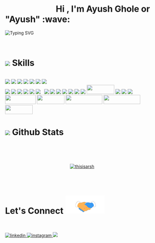 
 
<h1><b> &nbsp; &nbsp; &nbsp; &nbsp; &nbsp; &nbsp; &nbsp;&nbsp;  &nbsp; &nbsp;  &nbsp; &nbsp; &nbsp;  Hi , I'm Ayush Ghole or "Ayush"  :wave: </b></h1>
<div style="text-align:center:>
<a href="https://git.io/typing-svg"><img src="https://readme-typing-svg.demolab.com?font=Fira+Code&weight=800&size=60&pause=1000&center=true&width=1735&height=250&lines=Full+Stack+Developer%2FAspiring+Software+Engineer;Electronic+%26+Computer+Science+Student;Speciality++MERN+Stack+Development;Active+Learner%2FResearcher;Reach+Me+At+ayushghole%40gmail.com" alt="Typing SVG" /></a>
</div>


<br>
<br>
<h1><img src="https://camo.githubusercontent.com/ec5c8741e4ed88b1a5824e32558e15983dbaf6b46ca017418a32e39b4036ba3b/68747470733a2f2f6d65646961322e67697068792e636f6d2f6d656469612f51737347456d706b79454f684243623765312f67697068792e6769663f6369643d656366303565343761306e336769316266716e74716d6f62386739616964316f796a327772336473336d67373030626c267269643d67697068792e676966" height="30px">    Skills </h1>
<br>
<span><img src="https://camo.githubusercontent.com/5e78a9c28d524855a57816cac505044b0376970dd763c7d4e1cc53374fa5efac/68747470733a2f2f696d672e736869656c64732e696f2f62616467652f432532302d2532333233373045442e7376673f7374796c653d666f722d7468652d6261646765266c6f676f3d63266c6f676f436f6c6f723d7768697465"></span>
<span><img src="https://camo.githubusercontent.com/b3ce518fafe814443adf5a746f6c115774a3e70a449da47d5553ed18b521b2c0/68747470733a2f2f696d672e736869656c64732e696f2f62616467652f57696e646f77732532305465726d696e616c2d2532333444344434442e7376673f7374796c653d666f722d7468652d6261646765266c6f676f3d77696e646f77732d7465726d696e616c266c6f676f436f6c6f723d7768697465"></span>
<span><img src="https://camo.githubusercontent.com/e01b1cfdcc52e26519db194c2a7b4b93eafe7a614a0dab69cfe967864a8f1119/68747470733a2f2f696d672e736869656c64732e696f2f62616467652f657870726573732e6a732d2532333430346435392e7376673f7374796c653d666f722d7468652d6261646765266c6f676f3d65787072657373266c6f676f436f6c6f723d253233363144414642"></span>
<span><img src="https://camo.githubusercontent.com/0d7ef95b10e93801a3bd8637bec636064d518a4c73366504ed50b04cf32a5727/68747470733a2f2f696d672e736869656c64732e696f2f62616467652f626f6f7473747261702d2532333536334437432e7376673f7374796c653d666f722d7468652d6261646765266c6f676f3d626f6f747374726170266c6f676f436f6c6f723d7768697465"></span>
<span><img src="https://camo.githubusercontent.com/8477a50d7210f0f3bf15fbe5b44809296b75f2101a2927818599d72c8ea72cef/68747470733a2f2f696d672e736869656c64732e696f2f62616467652f6e6f64652e6a732d3644413535463f7374796c653d666f722d7468652d6261646765266c6f676f3d6e6f64652e6a73266c6f676f436f6c6f723d7768697465"></span>
<span>
<img src="https://camo.githubusercontent.com/873c09f11f469258183d6e64e34c12195f5f7f3d311b4c7a1461339a7255ee00/68747470733a2f2f696d672e736869656c64732e696f2f62616467652f4157532d2532334646393930302e7376673f7374796c653d666f722d7468652d6261646765266c6f676f3d616d617a6f6e2d617773266c6f676f436f6c6f723d7768697465" >
</span>
<span>
<img src="https://camo.githubusercontent.com/d45819626e311a793971cf6cedf14dcb7ffe1bc5f427c9d5acb929ee4193030d/68747470733a2f2f696d672e736869656c64732e696f2f62616467652f47697448756225323050616765732d2532333332374643372e7376673f7374796c653d666f722d7468652d6261646765266c6f676f3d676974687562266c6f676f436f6c6f723d7768697465">
</span>  <br>
<span >
  <img src="https://camo.githubusercontent.com/0803e71d7164cc4981c78ebdbc694b84c20800ca471c185caa101813ea58edc2/68747470733a2f2f696d672e736869656c64732e696f2f62616467652f476f6f676c65436c6f75642d2532333432383546342e7376673f7374796c653d666f722d7468652d6261646765266c6f676f3d676f6f676c652d636c6f7564266c6f676f436f6c6f723d7768697465">
</span>
<span><img src="https://camo.githubusercontent.com/3e78414c94a71a544ae82fbe7a2e9d6f0863521d15fde32d2c299cabfbcb9c23/68747470733a2f2f696d672e736869656c64732e696f2f62616467652f56697375616c25323053747564696f253230436f64652d3030373864372e7376673f7374796c653d666f722d7468652d6261646765266c6f676f3d76697375616c2d73747564696f2d636f6465266c6f676f436f6c6f723d7768697465"  ></span>
<span><img src="https://camo.githubusercontent.com/8f06850f1c6b6232f65a83c76a6c38a0b7b3ebffadf8ddb1120f8d7d2c42e72a/68747470733a2f2f696d672e736869656c64732e696f2f62616467652f56697375616c25323053747564696f2d3543324439312e7376673f7374796c653d666f722d7468652d6261646765266c6f676f3d76697375616c2d73747564696f266c6f676f436f6c6f723d7768697465"  ></span>
<span> <img src="https://camo.githubusercontent.com/e74e3a58d38597da3baf7d1bfae439f9310fb8bc7d56d6249eb2e5f74dd621ba/68747470733a2f2f696d672e736869656c64732e696f2f62616467652f5465726d696e616c2d2532333035343032303f7374796c653d666f722d7468652d6261646765266c6f676f3d676e752d62617368266c6f676f436f6c6f723d7768697465" ></span>
<span> <img src="https://camo.githubusercontent.com/e28537135c325b6402632c8d7cf98d0d0d8dafd22f0df1aed636b681bf871139/68747470733a2f2f696d672e736869656c64732e696f2f62616467652f4e6f74657061642b2b2d3930453539412e7376673f7374796c653d666f722d7468652d6261646765266c6f676f3d6e6f7465706164253262253262266c6f676f436f6c6f723d626c61636b"  > </span>
<span><img src="https://camo.githubusercontent.com/94d83dc5838e2784bee25fe9e019bc2fda128676f32cef2f06baa0f6f3849b8c/68747470733a2f2f696d672e736869656c64732e696f2f62616467652f6769742d2532334630353033332e7376673f7374796c653d666f722d7468652d6261646765266c6f676f3d676974266c6f676f436f6c6f723d7768697465"></span>  &nbsp; <span><img src="https://camo.githubusercontent.com/7e282220b8ec0dd29cf99be1c0f5e82d74a42bc84ed834ee6afd86b4bad3bfee/68747470733a2f2f696d672e736869656c64732e696f2f62616467652f6769746875622d2532333132313031312e7376673f7374796c653d666f722d7468652d6261646765266c6f676f3d676974687562266c6f676f436f6c6f723d7768697465" ></span>
<span><img src="https://camo.githubusercontent.com/6d9ad4becc2d73ac5cefacc1370a6c37458f272a553046ea5e2b8351ea185747/68747470733a2f2f696d672e736869656c64732e696f2f62616467652f6a6176612d2532334544384230302e7376673f7374796c653d666f722d7468652d6261646765266c6f676f3d6a617661266c6f676f436f6c6f723d7768697465"></span>
<span><img src="https://camo.githubusercontent.com/e295d0d1e6177be7fea7a386b987eb60077135419f901c302c2d1d327528b776/68747470733a2f2f696d672e736869656c64732e696f2f62616467652f72656475782d2532333539336438382e7376673f7374796c653d666f722d7468652d6261646765266c6f676f3d7265647578266c6f676f436f6c6f723d7768697465"></span>
<span><img src="https://camo.githubusercontent.com/f93e05694a6f01f2f6a37713a454a942442a5ff2b33083891096a6f7e57842f8/68747470733a2f2f696d672e736869656c64732e696f2f62616467652f72656163742d2532333230323332612e7376673f7374796c653d666f722d7468652d6261646765266c6f676f3d7265616374266c6f676f436f6c6f723d253233363144414642"></span>
<span><img src="https://camo.githubusercontent.com/fd00f5fb76a02f6093a50142c52193fa6353f4a1b5199827c57cbe99d611b532/68747470733a2f2f696d672e736869656c64732e696f2f62616467652f4e504d2d2532334342333833372e7376673f7374796c653d666f722d7468652d6261646765266c6f676f3d6e706d266c6f676f436f6c6f723d7768697465"></span>
<span><img src="https://camo.githubusercontent.com/96edfbc58b60eada4599e396a5fc8dacd315cbb7dfcea55722c81da49fd6e26f/68747470733a2f2f696d672e736869656c64732e696f2f62616467652f4d6963726f736f667425323053514c2532305365727665722d4343323932373f7374796c653d666f722d7468652d6261646765266c6f676f3d6d6963726f736f667425323073716c253230736572766572266c6f676f436f6c6f723d7768697465"></span>
<span><img src="https://camo.githubusercontent.com/ec9b2bbaccf6915a29050ce24c10cd9b481b0c41b0bf5194add3e69f49a9be3c/68747470733a2f2f696d672e736869656c64732e696f2f62616467652f4d6f6e676f44422d2532333465613934622e7376673f7374796c653d666f722d7468652d6261646765266c6f676f3d6d6f6e676f6462266c6f676f436f6c6f723d7768697465"></span>
<span><img src="https://img.shields.io/badge/-JavaScript-black?style=flat-square&logo=javascript" height="30px" width="90px"></span>
<span><img src="https://camo.githubusercontent.com/84e0999fa027dedfb31a169d54da33fd98f9691c0b3aba4687a0e0a64cede44d/68747470733a2f2f696d672e736869656c64732e696f2f62616467652f6d7973716c2d2532333030662e7376673f7374796c653d666f722d7468652d6261646765266c6f676f3d6d7973716c266c6f676f436f6c6f723d7768697465"></span>
<span><img src="https://camo.githubusercontent.com/e37ddb78355265ccd69b7d3c30dbaa5bc04855958c4ae320090d4f945616ad6c/68747470733a2f2f696d672e736869656c64732e696f2f62616467652f73716c6974652d2532333037343035652e7376673f7374796c653d666f722d7468652d6261646765266c6f676f3d73716c697465266c6f676f436f6c6f723d7768697465"></span>
<span><img src="https://camo.githubusercontent.com/e3aef779877ecfad97fc1e213d3c449a685e6766c0c7fdca210802d4a1f59302/68747470733a2f2f696d672e736869656c64732e696f2f62616467652f536f636b65742e696f2d626c61636b3f7374796c653d666f722d7468652d6261646765266c6f676f3d736f636b65742e696f266261646765436f6c6f723d303130313031"></span>
<span><img src="https://img.shields.io/badge/-HTML5-E34F26?style=flat-square&logo=html5&logoColor=white" height="30px" width="100px"></span>
<span><img src="https://img.shields.io/badge/-CSS3-1572B6?style=flat-square&logo=css3" height="30px" width="90px" ></span>
<span><img src="https://img.shields.io/badge/Tailwind_CSS-e164e3?style=flat-square&logo=tailwindcss&logoColor=white" height="30px" width="120px" ></span>
<span><img src="https://img.shields.io/badge/RESTFULL_API--eeff6e?style=flat-square"
" height="30px" width="120px" ></span>
<span><img src="https://img.shields.io/badge/-MATERIAL-UI-ff6e6e?style=flat-square" height="30px" width="90px" ></span>

<h1> <img src="https://camo.githubusercontent.com/792339729babf55dc139ac8189abba7aa4ff21366eecda37b3f0c37200dfa871/68747470733a2f2f6d656469612e67697068792e636f6d2f6d656469612f6959384352426451584f444a5343455249722f67697068792e676966" height="60px" > Github Stats </h1>
<br><br>
<div align="center" dir="auto">
   <a href="https://github.com/AyushGhole/">
   <br>
  <br> <img src="https://camo.githubusercontent.com/5628c58e7a9e6086abfce868bb63c2d215c5237b9d8a0f0bc458cd198a979bc5/68747470733a2f2f6769746875622d726561646d652d73746174732e76657263656c2e6170702f6170692f746f702d6c616e67733f757365726e616d653d746869736973617273682673686f775f69636f6e733d74727565266c6f63616c653d656e266c61796f75743d636f6d70616374266c696e655f6865696768743d3230267469746c655f636f6c6f723d3741374144422669636f6e5f636f6c6f723d32323334414526746578745f636f6c6f723d4433443344332662675f636f6c6f723d302c3030303030302c313330463430" width="375" alt="thisisarsh" data-canonical-src="https://github-readme-stats.vercel.app/api/top-langs?username=thisisarsh&amp;show_icons=true&amp;locale=en&amp;layout=compact&amp;line_height=20&amp;title_color=7A7ADB&amp;icon_color=2234AE&amp;text_color=D3D3D3&amp;bg_color=0,000000,130F40" style="max-width: 100%;">
   </a>
</div>



<br><br>

<h1>Let's Connect <img src="https://raw.githubusercontent.com/thisisarsh/thisisarsh/main/assets/mdImages/handshake.gif" height="60px"> </h1>
<br><br>
<a href="www.linkedin.com/in/ghole-ayush-0b4391262" rel="nofollow">
         <img src="https://camo.githubusercontent.com/5b76ce6402130921ab0c2b2938c7a386fb9bca65d62859c6e230a7a9cc7a65fa/68747470733a2f2f696d672e736869656c64732e696f2f62616467652f6c696e6b6564696e2d2532333030616365652e7376673f636f6c6f723d343035444536267374796c653d666f722d7468652d6261646765266c6f676f3d6c696e6b6564696e266c6f676f436f6c6f723d7768697465" alt="linkedin" data-canonical-src="https://img.shields.io/badge/linkedin-%2300acee.svg?color=405DE6&amp;style=for-the-badge&amp;logo=linkedin&amp;logoColor=white" style="max-width: 100%;">
    </a>

<a href="https://www.instagram.com//ayush_ghole?igsh=MWk0YXg0cW9vcGNvNA==" rel="nofollow">
         <img src="https://camo.githubusercontent.com/cea1eec1e32d8683c2609c52bc63071e3d2551d8c6220582578d02b27a4e1136/68747470733a2f2f696d672e736869656c64732e696f2f62616467652f696e7374616772616d2d2532333030616365652e7376673f636f6c6f723d393632666266267374796c653d666f722d7468652d6261646765266c6f676f3d696e7374616772616d266c6f676f436f6c6f723d7768697465" alt="instagram" data-canonical-src="https://img.shields.io/badge/instagram-%2300acee.svg?color=962fbf&amp;style=for-the-badge&amp;logo=instagram&amp;logoColor=white" style="max-width: 100%;">
   </a>

   <a href="mailto:ayushghole@gmail.com">
         <img src="https://camo.githubusercontent.com/cc1a16be98230907cb037c0b145c707f2be22622b783b10a010cf81feb3f80f1/68747470733a2f2f696d672e736869656c64732e696f2f62616467652f676d61696c2d2532334541343333352e7376673f7374796c653d666f722d7468652d6261646765266c6f676f3d676d61696c266c6f676f436f6c6f723d7768697465" data-canonical-src="https://img.shields.io/badge/gmail-%23EA4335.svg?style=for-the-badge&amp;logo=gmail&amp;logoColor=white" style="max-width: 100%;">
   </a>

